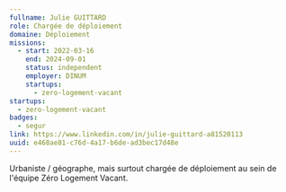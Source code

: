 ```yaml
---
fullname: Julie GUITTARD
role: Chargée de déploiement
domaine: Déploiement
missions:
  - start: 2022-03-16
    end: 2024-09-01
    status: independent
    employer: DINUM
    startups:
      - zero-logement-vacant
startups:
  - zero-logement-vacant
badges:
  - segur
link: https://www.linkedin.com/in/julie-guittard-a81520113
uuid: e468ae81-c76d-4a17-b6de-ad3bec17d48e
---
```

Urbaniste / géographe, mais surtout chargée de déploiement au sein de l'équipe Zéro Logement Vacant.